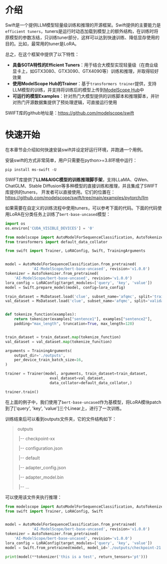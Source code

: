 # 介绍

Swift是一个提供LLM模型轻量级训练和推理的开源框架。Swift提供的主要能力是`efficient tuners`，tuners是运行时动态加载到模型上的额外结构，在训练时将原模型的参数冻结，只训练tuner部分，这样可以达到快速训练、降低显存使用的目的。比如，最常用的tuner是LoRA。

总之，在这个框架中提供了以下特性：

- **具备SOTA特性的Efficient Tuners**：用于结合大模型实现轻量级（在商业级显卡上，如GTX3080、GTX3090、GTX4090等）训练和推理，并取得较好效果
- **使用ModelScope Hub的Trainer**：基于`transformers trainer`提供，支持LLM模型的训练，并支持将训练后的模型上传到[ModelScope Hub](https://www.modelscope.cn/models)中
- **可运行的模型Examples**：针对热门大模型提供的训练脚本和推理脚本，并针对热门开源数据集提供了预处理逻辑，可直接运行使用

SWIFT库的github地址是：https://github.com/modelscope/swift

# 快速开始

在本章节会介绍如何快速安装swift并设定好运行环境，并跑通一个用例。

安装swift的方式非常简单，用户只需要在python>=3.8环境中运行：

```shell
pip install ms-swift -U
```

SWIFT库提供了**LLM&AIGC模型的训练推理脚手架**，支持LLaMA、QWen、ChatGLM、Stable Diffusion等多种模型的直接训练和推理，并且集成了SWIFT库提供的tuners，
开发者可以直接使用。它们的位置在：https://github.com/modelscope/swift/tree/main/examples/pytorch/llm

如果需要在自定义的训练流程中使用tuners，可以参考下面的代码。下面的代码使用LoRA在分类任务上训练了`bert-base-uncased`模型：

```python
import os
os.environ['CUDA_VISIBLE_DEVICES'] = '0'

from modelscope import AutoModelForSequenceClassification, AutoTokenizer, MsDataset
from transformers import default_data_collator

from swift import Trainer, LoRAConfig, Swift, TrainingArguments


model = AutoModelForSequenceClassification.from_pretrained(
            'AI-ModelScope/bert-base-uncased', revision='v1.0.0')
tokenizer = AutoTokenizer.from_pretrained(
    'AI-ModelScope/bert-base-uncased', revision='v1.0.0')
lora_config = LoRAConfig(target_modules=['query', 'key', 'value'])
model = Swift.prepare_model(model, config=lora_config)

train_dataset = MsDataset.load('clue', subset_name='afqmc', split='train').to_hf_dataset().select(range(100))
val_dataset = MsDataset.load('clue', subset_name='afqmc', split='validation').to_hf_dataset().select(range(100))


def tokenize_function(examples):
    return tokenizer(examples["sentence1"], examples["sentence2"],
    padding="max_length", truncation=True, max_length=128)


train_dataset = train_dataset.map(tokenize_function)
val_dataset = val_dataset.map(tokenize_function)

arguments = TrainingArguments(
    output_dir='./outputs',
    per_device_train_batch_size=16,
)

trainer = Trainer(model, arguments, train_dataset=train_dataset,
                    eval_dataset=val_dataset,
                    data_collator=default_data_collator,)

trainer.train()
```

在上面的例子中，我们使用了`bert-base-uncased`作为基模型，将LoRA模块patch到了['query', 'key', 'value']三个Linear上，进行了一次训练。

训练结束后可以看到outputs文件夹，它的文件结构如下：

> outputs
>
> ​    |-- checkpoint-xx
>
> ​                    |-- configuration.json
>
> ​                    |-- default
>
> ​                              |-- adapter_config.json
>
> ​                              |-- adapter_model.bin
>
> ​                    |-- ...

可以使用该文件夹执行推理：

```python
from modelscope import AutoModelForSequenceClassification, AutoTokenizer
from swift import Trainer, LoRAConfig, Swift


model = AutoModelForSequenceClassification.from_pretrained(
            'AI-ModelScope/bert-base-uncased', revision='v1.0.0')
tokenizer = AutoTokenizer.from_pretrained(
    'AI-ModelScope/bert-base-uncased', revision='v1.0.0')
lora_config = LoRAConfig(target_modules=['query', 'key', 'value'])
model = Swift.from_pretrained(model, model_id='./outputs/checkpoint-21')

print(model(**tokenizer('this is a test', return_tensors='pt')))
```
